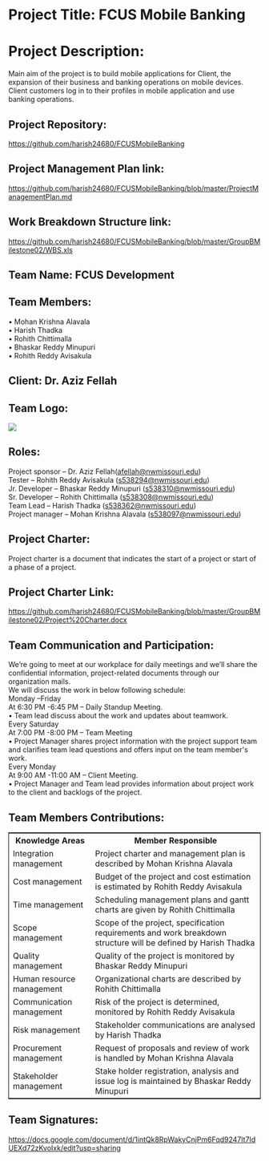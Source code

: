 # Project Title: FCUS Mobile Banking

# Project Description:

Main aim of the project is to build mobile applications for Client, the expansion of their business and banking operations on mobile devices. Client customers log in to their profiles in mobile application and use banking operations.

## Project Repository:

https://github.com/harish24680/FCUSMobileBanking

## Project Management Plan link:

https://github.com/harish24680/FCUSMobileBanking/blob/master/ProjectManagementPlan.md

## Work Breakdown Structure link:

https://github.com/harish24680/FCUSMobileBanking/blob/master/GroupBMilestone02/WBS.xls

## Team Name: FCUS Development

## Team Members:

• Mohan Krishna Alavala<br>
• Harish Thadka<br>
• Rohith Chittimalla<br>
• Bhaskar Reddy Minupuri<br>
• Rohith Reddy Avisakula<br>

## Client: Dr. Aziz Fellah

## Team Logo:

![](https://github.com/harish24680/FCUSMobileBanking/blob/master/GroupBMilestone01/FCUS%20LOGO.png)

## Roles:

Project sponsor – Dr. Aziz Fellah(afellah@nwmissouri.edu)<br>
Tester – Rohith Reddy Avisakula (s538294@nwmissouri.edu)<br>
Jr. Developer – Bhaskar Reddy Minupuri (s538310@nwmissouri.edu)<br>
Sr. Developer – Rohith Chittimalla (s538308@nwmissouri.edu)<br>
Team Lead – Harish Thadka (s538362@nwmissouri.edu)<br>
Project manager – Mohan Krishna Alavala (s538097@nwmissouri.edu)<br>

## Project Charter:

Project charter is a document that indicates the start of a project or start of a phase of a project.

## Project Charter Link:

https://github.com/harish24680/FCUSMobileBanking/blob/master/GroupBMilestone02/Project%20Charter.docx

## Team Communication and Participation:

We’re going to meet at our workplace for daily meetings and we’ll share the confidential information, project-related documents through our organization mails.  
We will discuss the work in below following schedule:  
Monday –Friday   
At 6:30 PM -6:45 PM – Daily Standup Meeting.  
•	Team lead discuss about the work and updates about teamwork.  
Every Saturday   
At 7:00 PM -8:00 PM – Team Meeting  
•	Project Manager shares project information with the project support team and clarifies team lead questions and offers input on the team member's work.  
Every Monday  
At 9:00 AM -11:00 AM – Client Meeting.  
•	Project Manager and Team lead provides information about project work to the client and backlogs of the project.  


## Team Members Contributions:

<table style="width:100%;border: 1px solid black;">
<tr>
<th>Knowledge Areas</th>	
<th>Member Responsible</th>
  </tr>
  <tr>
    <td>Integration management</td>
    <td>Project charter and management plan is described by Mohan Krishna Alavala</td>
  </tr>
   <tr>
    <td>Cost management</td>
    <td>Budget of the project and cost estimation is estimated by Rohith Reddy Avisakula</td>
  </tr>
  <tr>
    <td>Time management</td>
    <td>Scheduling management plans and gantt charts are given by Rohith Chittimalla</td>
  </tr>
  <tr>
    <td>Scope management</td>
    <td>Scope of the project, specification requirements and work breakdown structure will be defined by Harish Thadka </td>
  </tr>
  <tr>
    <td>Quality management</td>
    <td>Quality of the project is monitored by Bhaskar Reddy Minupuri</td>
  </tr>
   <tr>
    <td>Human resource management</td>
    <td>Organizational charts are described by Rohith Chittimalla</td>
  </tr>
  <tr>
    <td>Communication management</td>
    <td>Risk of the project is determined, monitored by Rohith Reddy Avisakula</td>
  </tr>
   <tr>
    <td>Risk management</td>
    <td>Stakeholder communications are analysed by Harish Thadka</td>
  </tr>
   <tr>
    <td>Procurement management</td>
    <td>Request of proposals and review of work is handled by Mohan Krishna Alavala</td>
  </tr>
   <tr>
    <td>Stakeholder management</td>
    <td>Stake holder registration, analysis and issue log is maintained by Bhaskar Reddy Minupuri</td>
  </tr>
  </table>


## Team Signatures:

https://docs.google.com/document/d/1intQk8RpWakyCnjPm6Fqd9247lt7IdUEXd72zKvoIxk/edit?usp=sharing 

